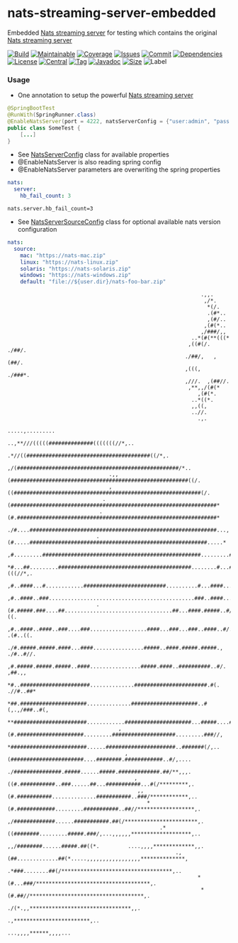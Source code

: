 # nats-streaming-server-embedded
Embedded [Nats streaming server](https://github.com/nats-io/nats-streaming-server) for testing which contains the original [Nats streaming server](https://github.com/nats-io/nats-streaming-server) 

[![Build][build_shield]][build_link]
[![Maintainable][maintainable_shield]][maintainable_link]
[![Coverage][coverage_shield]][coverage_link]
[![Issues][issues_shield]][issues_link]
[![Commit][commit_shield]][commit_link]
[![Dependencies][dependency_shield]][dependency_link]
[![License][license_shield]][license_link]
[![Central][central_shield]][central_link]
[![Tag][tag_shield]][tag_link]
[![Javadoc][javadoc_shield]][javadoc_link]
[![Size][size_shield]][size_shield]
![Label][label_shield]

[build_shield]: https://img.shields.io/travis/YunaBraska/nats-streaming-server-embedded/master?style=flat-square
[build_link]: https://travis-ci.org/YunaBraska/nats-streaming-server-embedded
[maintainable_shield]: https://img.shields.io/codeclimate/maintainability/YunaBraska/nats-streaming-server-embedded?style=flat-square
[maintainable_link]: https://codeclimate.com/github/YunaBraska/nats-streaming-server-embedded/maintainability
[coverage_shield]: https://img.shields.io/codecov/c/github/YunaBraska/nats-streaming-server-embedded?style=flat-square
[coverage_link]: https://codecov.io/gh/YunaBraska/nats-streaming-server-embedded?branch=master
[issues_shield]: https://img.shields.io/github/issues/YunaBraska/nats-streaming-server-embedded?style=flat-square
[issues_link]: https://github.com/YunaBraska/nats-streaming-server-embedded/commits/master
[commit_shield]: https://img.shields.io/github/last-commit/YunaBraska/nats-streaming-server-embedded?style=flat-square
[commit_link]: https://github.com/YunaBraska/nats-streaming-server-embedded/issues
[license_shield]: https://img.shields.io/github/license/YunaBraska/nats-streaming-server-embedded?style=flat-square
[license_link]: https://github.com/YunaBraska/nats-streaming-server-embedded/blob/master/LICENSE
[dependency_shield]: https://img.shields.io/librariesio/github/YunaBraska/nats-streaming-server-embedded?style=flat-square
[dependency_link]: https://libraries.io/github/YunaBraska/nats-streaming-server-embedded
[central_shield]: https://img.shields.io/maven-central/v/berlin.yuna/nats-streaming-server-embedded?style=flat-square
[central_link]:https://search.maven.org/artifact/berlin.yuna/nats-streaming-server-embedded
[tag_shield]: https://img.shields.io/github/v/tag/YunaBraska/nats-streaming-server-embedded?style=flat-square
[tag_link]: https://github.com/YunaBraska/nats-streaming-server-embedded/releases
[javadoc_shield]: https://javadoc.io/badge2/berlin.yuna/nats-streaming-server-embedded/javadoc.svg?style=flat-square
[javadoc_link]: https://javadoc.io/doc/berlin.yuna/nats-streaming-server-embedded
[size_shield]: https://img.shields.io/github/repo-size/YunaBraska/nats-streaming-server-embedded?style=flat-square
[label_shield]: https://img.shields.io/badge/Yuna-QueenInside-blueviolet?style=flat-square
[gitter_shield]: https://img.shields.io/gitter/room/YunaBraska/nats-streaming-server-embedded?style=flat-square
[gitter_link]: https://gitter.im/nats-streaming-server-embedded/Lobby

### Usage
* One annotation to setup the powerful [Nats streaming server](https://github.com/nats-io/nats-streaming-server)
```java
@SpringBootTest
@RunWith(SpringRunner.class)
@EnableNatsServer(port = 4222, natsServerConfig = {"user:admin", "pass:admin"})
public class SomeTest {
    [...]
}
```
* See [NatsServerConfig](https://github.com/YunaBraska/nats-streaming-server-embedded/blob/master/src/main/java/berlin/yuna/natsserver/config/NatsServerConfig.java) class for available properties
* @EnableNatsServer is also reading spring config
* @EnableNatsServer parameters are overwriting the spring properties
```yaml
nats:
  server:
    hb_fail_count: 3
```

```properties
nats.server.hb_fail_count=3
```

* See [NatsServerSourceConfig](https://github.com/YunaBraska/nats-streaming-server-embedded/blob/master/src/main/java/berlin/yuna/natsserver/config/NatsServerSourceConfig.java) class for optional available nats version configuration
```yaml
nats:
  source:
    mac: "https://nats-mac.zip"
    linux: "https://nats-linux.zip"
    solaris: "https://nats-solaris.zip"
    windows: "https://nats-windows.zip"
    default: "file://${user.dir}/nats-foo-bar.zip"
```

```
                                                             .,,.                                                             
                                                              ,/*.                                                            
                                                               *(/.                                                           
                                                               .(#*..                                                         
                                                               ,(#/..                                                         
                                                              ,(#(*..                                                         
                                                             ,/###/,,                                                         
                                                          ..*(#(**(((*                                                        
                                                         ,((#(/. ./##/.                                                       
                                                        ./##/,   ,(##/.                                                       
                                                        ,(((,   ./###*.                                                       
                                                        ,///.  ,(##//.                                                        
                                                         ,**,,/(#(*                                                           
                                                            ,(#(*.                                                            
                                                          ..*((*.                                                             
                                                          ,,((,                                                               
                                                          ..//.                                                               
                                                            .,.                                                               
                                                         .....,.........                                                      
                                            ..,**///(((((##############(((((((//*,..                                          
                                       .*//((#######################################((/*,.                                    
                                    ,/(###################################################/*..                                
                                .,,(########################################################((/.                              
                                ,((###########################################################(/.                             
                              .(#################################################################*                            
                             .(#.###############################################################*                           
                            ./#....###########################################################...,                          
                            .(#.....########################################################.....*                          
                            ,#.........##################################################.........#/.                         
                            *#...##.........##########################################........#...##(((//*,.                  
                            ,#..####...#............##########################..........#...####..........##/..               
                            ,#..####..###..............................................###..####...........##**               
                            .(#.#####.###....##..................................##...####.#####..#/,,,,/##..((.              
                             ,#..####..####..###....###..................####...###...###..####..#/.    .(#..((.              
                             ./#.#####.#####.####...####................#####..####.#####.#####.,    ./#..#//.              
                              ,#.#####.#####.#####..####................#####.####..##########..#/.    ,##.,,               
                               *#..######################..............#######################.#(.  .//#..##*                 
                                *##.#####################..............#####################..#(,.,/###..#(,                  
                                 **#######################............#####################...#####....##*.                   
                                   ,(#.#####################.........####################.........###//,                      
                                    *########################......######################..#######(/,..                       
                                     ,(#######################....########.############..#/,....                              
                                      ./###############.#####......#####.#############.##/**,,,.                              
                                        ,((#.###########..###......##...###########...#(/*********,.                          
                                         ,,(#.###########..............###########..###/************,..                       
                                            *(#.############.........###########..##//******************,.                    
                                              ,/#############......###########.##(/***********************,.                  
                                                .*((########.........#####.###/,...,,,,,,*******************,..               
                                                  ,,/########......#####.##((*.         ....,,,,*************,,.              
                                                     .,(##.............##(*.....,,,,,,,,,,,,,,,,,**************,              
                                                        .*###........##(/***********************************,..               
                                                            *(#...###/************************************,.                  
                                                             *(#.##//************************************,.                   
                                                              ./(*.,,********************************,,.                      
                                                                       .,************************,..                          
                                                                           ...,,,,******,,,,...                           
```